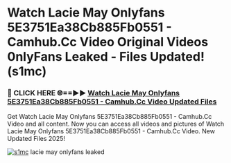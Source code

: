# Watch Lacie May Onlyfans 5E3751Ea38Cb885Fb0551 - Camhub.Cc Video Original Videos 0nlyFans Leaked - Files Updated! (s1mc)

<h3>🔴 CLICK HERE 🌐==►► <a href="https://tinyurl.com/3hn5wdd3" rel="nofollow">Watch Lacie May Onlyfans 5E3751Ea38Cb885Fb0551 - Camhub.Cc Video Updated Files</a></h3>

Get Watch Lacie May Onlyfans 5E3751Ea38Cb885Fb0551 - Camhub.Cc Video and all content. Now you can access all videos and pictures of Watch Lacie May Onlyfans 5E3751Ea38Cb885Fb0551 - Camhub.Cc Video. New Updated Files 2025!

[![s1mc](https://i.imgur.com/4HnBqBT.gif)](https://tinyurl.com/3hn5wdd3)
lacie may onlyfans leaked